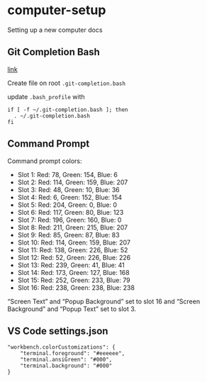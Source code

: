 # computer-setup
Setting up a new computer docs

## Git Completion Bash
[link](https://github.com/git/git/blob/master/contrib/completion/git-completion.bash)

Create file on root `.git-completion.bash`

update `.bash_profile` with 

```
if [ -f ~/.git-completion.bash ]; then
  . ~/.git-completion.bash
fi
```

## Command Prompt

Command prompt colors:
- Slot 1: Red: 78, Green: 154, Blue: 6
- Slot 2: Red: 114, Green: 159, Blue: 207
- Slot 3: Red: 48, Green: 10, Blue: 36
- Slot 4: Red: 6, Green: 152, Blue: 154
- Slot 5: Red: 204, Green: 0, Blue: 0
- Slot 6: Red: 117, Green: 80, Blue: 123
- Slot 7: Red: 196, Green: 160, Blue: 0
- Slot 8: Red: 211, Green: 215, Blue: 207
- Slot 9: Red: 85, Green: 87, Blue: 83
- Slot 10: Red: 114, Green: 159, Blue: 207
- Slot 11: Red: 138, Green: 226, Blue: 52
- Slot 12: Red: 52, Green: 226, Blue: 226
- Slot 13: Red: 239, Green: 41, Blue: 41
- Slot 14: Red: 173, Green: 127, Blue: 168
- Slot 15: Red: 252, Green: 233, Blue: 79
- Slot 16: Red: 238, Green: 238, Blue: 238

“Screen Text” and “Popup Background” set to  slot 16 and “Screen Background” and “Popup Text” set to slot 3.

## VS Code settings.json

```
"workbench.colorCustomizations": {
    "terminal.foreground": "#eeeeee",
    "terminal.ansiGreen": "#000",
    "terminal.background": "#000" 
}
```

